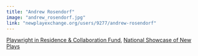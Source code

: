 ```yaml
---
title: "Andrew Rosendorf"
image: "andrew_rosendorf.jpg"
link: "newplayexchange.org/users/9277/andrew-rosendorf"
---
```


[Playwright in Residence & Collaboration Fund](/programs/collaboration-fund), [National Showcase of New Plays](/programs/national-showcase-of-new-plays)

